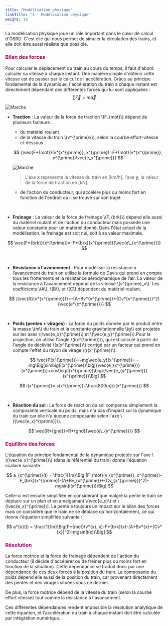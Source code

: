 ```yaml
---
title: "Modélisation physique"
linkTitle: "1 - Modélisation physique"
weight: 10
---
```


<!-- script to auto-render KaTeX extension : $$...$$ for outline formula, \\(...\\) for inline formula -->
<link rel="stylesheet" href="https://cdn.jsdelivr.net/npm/katex@0.15.3/dist/katex.min.css" integrity="sha384-KiWOvVjnN8qwAZbuQyWDIbfCLFhLXNETzBQjA/92pIowpC0d2O3nppDGQVgwd2nB" crossorigin="anonymous">
<script defer src="https://cdn.jsdelivr.net/npm/katex@0.15.3/dist/katex.min.js" integrity="sha384-0fdwu/T/EQMsQlrHCCHoH10pkPLlKA1jL5dFyUOvB3lfeT2540/2g6YgSi2BL14p" crossorigin="anonymous"></script>
<script defer src="https://cdn.jsdelivr.net/npm/katex@0.15.3/dist/contrib/auto-render.min.js" integrity="sha384-+XBljXPPiv+OzfbB3cVmLHf4hdUFHlWNZN5spNQ7rmHTXpd7WvJum6fIACpNNfIR" crossorigin="anonymous"
    onload="renderMathInElement(document.body);"></script>
<script src="https://polyfill.io/v3/polyfill.min.js?features=es6"></script>
<script id="MathJax-script" async src="https://cdn.jsdelivr.net/npm/mathjax@3/es5/tex-mml-chtml.js"></script>

La modélisation physique joue un rôle important dans le cœur de calcul d'OSRD. C'est elle qui nous permet de simuler la circulation des trains, et elle doit être aussi réaliste que possible.

### <font color=#aa026d>Bilan des forces </font>

Pour calculer le déplacement du train au cours du temps, il faut d'abord calculer sa vitesse à chaque instant.
Une manière simple d'obtenir cette vitesse est de passer par le calcul de l'accélération.
Grâce au principe fondamental de la dynamique, l'accélération du train à chaque instant est directement dépendant
des différentes forces qui lui sont appliquées : $$ \sum \vec{F}=m\vec{a} $$

![Marche](../forces.png)

- **Traction** : La valeur de la force de traction \\(F\_{mot}\\) dépend de plusieurs facteurs :

  - du matériel roulant
  - de la vitesse du train \\(v^{\prime}x\\), selon la courbe effort-vitesse ci-dessous :

  $$ {\vec{F*{mot}}(v*{x^{\prime}}, x^{\prime})=F*{mot}(v*{x^{\prime}}, x^{\prime})\vec{e_x^{\prime}}} $$

  ![Marche](../effort-vitesse.png "Exemple de courbe effort-vitesse d'un train")

  > L'axe **x** représente la vitesse du train en [km/h], l'axe **y**, la valeur de la force de traction en [kN].

  - de l'action du conducteur, qui accélère plus ou moins fort en fonction de l'endroit où il se trouve sur son trajet

<br>

- **Freinage** : La valeur de la force de freinage \\(F\_{brk}\\) dépend elle aussi du matériel roulant et de l'action du conducteur mais possède une valeur constante pour un matériel donné. Dans l'état actuel de la modélisation, le freinage est soit nul, soit à sa valeur maximale.

$$ \vec{F*{brk}}(x^{\prime})=-F*{brk}(x^{\prime}){\vec{e\_{x^{\prime}}}} $$

<br>

- **Résistance à l'avancement** : Pour modéliser la résistance à l’avancement du train on utilise la formule de Davis qui prend en compte tous les frottements et la résistance aérodynamique de l’air. La valeur de la resistance à l'avancement dépend de la vitesse \\(v^{\prime}\_x\\). Les coefficients \\(A\\), \\(B\\), et \\(C\\) dépendent du matériel roulant.

$$ {\vec{R}(v*{x^{\prime}})}=-(A+Bv*{x^{\prime}}+{Cv*{x^{\prime}}}^2){\vec{e*{x^{\prime}}}} $$

<br>

- **Poids (pentes + virages)** : La force du poids donnée par le produit entre la masse \\(m\\) du train et la constante gravitationnelle \\(g\\) est projetée sur les axes \\(\vec{e_x}^{\prime}\\) et \\(\vec{e_y}^{\prime}\\).Pour la projection, on utilise l'angle \\(i(x^{\prime})\\), qui est calculé à partir de l'angle de déclivité \\(s(x^{\prime})\\) corrigé par un facteur qui prend en compte l'effet du rayon de virage \\(r(x^{\prime})\\).

$$
\vec{P(x^{\prime})}=-mg\vec{e_y}(x^{\prime})=
-mg\Big[sin\big(i(x^{\prime})\big){\vec{e_{x^{\prime}}}(x^{\prime})}+cos\big(i(x^{\prime})\big){\vec{e_{y^{\prime}}}(x^{\prime})}\Big]
$$

$$ i(x^{\prime})= s(x^{\prime})+\frac{800m}{r(x^{\prime})} $$

<br>

- **Réaction du sol** : La force de réaction du sol compense simplement la composante verticale du poids, mais n'a pas d'impact sur la dynamique du train car elle n'a aucune composante selon l'axe \\({\vec{e_x}^{\prime}}\\).

$$ \vec{R*{gnd}}=R*{gnd}{\vec{e\_{y^{\prime}}}} $$

### <font color=#aa026d>Equilibre des forces </font>

L'équation du principe fondamental de la dynamique projetée sur l'axe \\({\vec{e_x}^{\prime}}\\) (dans le référentiel du train) donne l'équation scalaire suivante :

$$
a_{x^{\prime}}(t) = \frac{1}{m}\Big
[F_{mot}(v_{x^{\prime}}, x^{\prime})-F_{brk}(x^{\prime})-(A+Bv_{x^{\prime}}+{Cv_{x^{\prime}}}^2)-mgsin(i(x^{\prime}))\Big]
$$

Celle-ci est ensuite simplifiée en considérant que malgré la pente le train se déplace sur un plan et en amalgamant
\\(\vec{e_x}\\) et \\(\vec{e_x}^{\prime}\\). La pente a toujours un impact sur le bilan des forces mais on considère que le train ne se déplace qu'horizontalement, ce qui donne l'équation simplifiée suivante :

$$ a*{x}(t) = \frac{1}{m}\Big[F*{mot}(v*{x}, x)-F*{brk}(x)-(A+Bv*{x}+{Cv*{x}}^2)-mgsin(i(x))\Big] $$

### <font color=#aa026d>Résolution </font>

La force motrice et la force de freinage dépendent de l'action du conducteur (il décide d'accélérer ou de freiner plus ou moins fort en fonction de la situation). Cette dépendance se traduit donc par une dépendance de ces deux forces à la position du train. La composante du poids dépend elle aussi de la position du train, car provenant directement des pentes et des virages situées sous ce dernier.

De plus, la force motrice dépend de la vitesse du train (selon la courbe effort vitesse) tout comme la résistance à
l'avancement.

Ces différentes dépendances rendent impossible la résolution analytique de cette équation, et l'accélération du train à chaque instant doit être calculée par intégration numérique.
